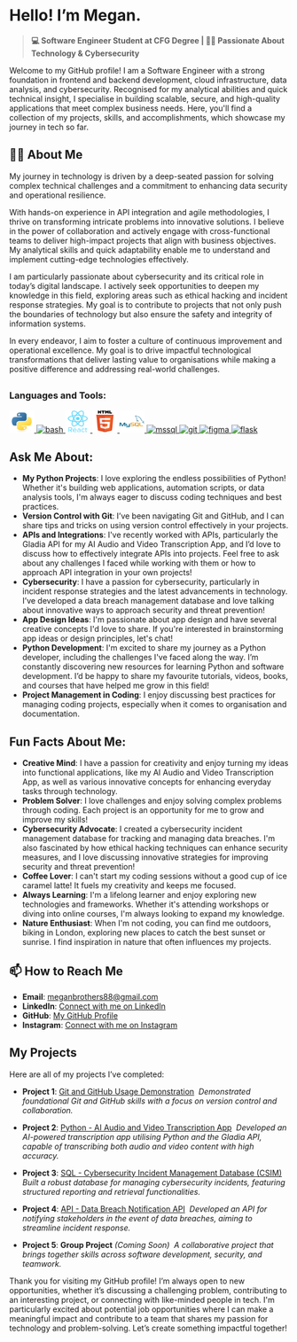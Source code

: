 # Hello! I’m Megan.

> **💻 Software Engineer Student at CFG Degree | 👩‍💻 Passionate About Technology & Cybersecurity**


Welcome to my GitHub profile! I am a Software Engineer with a strong foundation in frontend and backend development, cloud infrastructure, data analysis, and cybersecurity. Recognised for my analytical abilities and quick technical insight, I specialise in building scalable, secure, and high-quality applications that meet complex business needs. Here, you'll find a collection of my projects, skills, and accomplishments, which showcase my journey in tech so far.
 

## 👩‍💻 **About Me**

My journey in technology is driven by a deep-seated passion for solving complex technical challenges and a commitment to enhancing data security and operational resilience.

With hands-on experience in API integration and agile methodologies, I thrive on transforming intricate problems into innovative solutions. I believe in the power of collaboration and actively engage with cross-functional teams to deliver high-impact projects that align with business objectives. My analytical skills and quick adaptability enable me to understand and implement cutting-edge technologies effectively.

I am particularly passionate about cybersecurity and its critical role in today’s digital landscape. I actively seek opportunities to deepen my knowledge in this field, exploring areas such as ethical hacking and incident response strategies. My goal is to contribute to projects that not only push the boundaries of technology but also ensure the safety and integrity of information systems.

In every endeavor, I aim to foster a culture of continuous improvement and operational excellence. My goal is to drive impactful technological transformations that deliver lasting value to organisations while making a positive difference and addressing real-world challenges.

## <h3 align="left">Languages and Tools:</h3>

<p align="left">
  <!-- Programming Languages -->
  <a href="https://www.python.org" target="_blank" rel="noreferrer">
    <img src="https://raw.githubusercontent.com/devicons/devicon/master/icons/python/python-original.svg" alt="python" width="45" height="40"/>
  </a>
  <a href="https://www.gnu.org/software/bash/" target="_blank" rel="noreferrer">
    <img src="https://www.vectorlogo.zone/logos/gnu_bash/gnu_bash-icon.svg" alt="bash" width="45" height="40"/>
  </a>
  
  <!-- Front-End Development -->
  <a href="https://reactjs.org/" target="_blank" rel="noreferrer">
    <img src="https://raw.githubusercontent.com/devicons/devicon/master/icons/react/react-original-wordmark.svg" alt="react" width="45" height="40"/>
  </a>
  <a href="https://www.w3.org/html/" target="_blank" rel="noreferrer">
    <img src="https://raw.githubusercontent.com/devicons/devicon/master/icons/html5/html5-original-wordmark.svg" alt="html5" width="45" height="40"/>
  </a>
  
  <!-- Databases -->
  <a href="https://www.mysql.com/" target="_blank" rel="noreferrer">
    <img src="https://raw.githubusercontent.com/devicons/devicon/master/icons/mysql/mysql-original-wordmark.svg" alt="mysql" width="45" height="40"/>
  </a>
  <a href="https://www.microsoft.com/en-us/sql-server" target="_blank" rel="noreferrer">
    <img src="https://www.svgrepo.com/show/303229/microsoft-sql-server-logo.svg" alt="mssql" width="45" height="40"/>
  </a>
  
  <!-- DevOps -->
  <a href="https://git-scm.com/" target="_blank" rel="noreferrer">
    <img src="https://www.vectorlogo.zone/logos/git-scm/git-scm-icon.svg" alt="git" width="45" height="40"/>
  </a>

  <!-- Software -->
  <a href="https://www.figma.com/" target="_blank" rel="noreferrer">
    <img src="https://www.vectorlogo.zone/logos/figma/figma-icon.svg" alt="figma" width="45" height="40"/>
  </a>
  
  <!-- Frameworks -->
  <a href="https://flask.palletsprojects.com/" target="_blank" rel="noreferrer">
    <img src="https://flask.palletsprojects.com/en/stable/_images/flask-horizontal.png" alt="flask" width=“45” height="40"/>
  </a>
</p>

## **Ask Me About**:

* **My Python Projects**: I love exploring the endless possibilities of Python! Whether it's building web applications, automation scripts, or data analysis tools, I'm always eager to discuss coding techniques and best practices.
* **Version Control with Git**: I’ve been navigating Git and GitHub, and I can share tips and tricks on using version control effectively in your projects.
* **APIs and Integrations**: I've recently worked with APIs, particularly the Gladia API for my AI Audio and Video Transcription App, and I’d love to discuss how to effectively integrate APIs into projects. Feel free to ask about any challenges I faced while working with them or how to approach API integration in your own projects!
* **Cybersecurity**: I have a passion for cybersecurity, particularly in incident response strategies and the latest advancements in technology. I’ve developed a data breach management database and love talking about innovative ways to approach security and threat prevention!
* **App Design Ideas**: I'm passionate about app design and have several creative concepts I'd love to share. If you're interested in brainstorming app ideas or design principles, let's chat!
* **Python Development**: I'm excited to share my journey as a Python developer, including the challenges I've faced along the way. I’m constantly discovering new resources for learning Python and software development. I’d be happy to share my favourite tutorials, videos, books, and courses that have helped me grow in this field!
* **Project Management in Coding**: I enjoy discussing best practices for managing coding projects, especially when it comes to organisation and documentation.
 

## **Fun Facts About Me**:

* **Creative Mind**: I have a passion for creativity and enjoy turning my ideas into functional applications, like my AI Audio and Video Transcription App, as well as various innovative concepts for enhancing everyday tasks through technology.
* **Problem Solver**: I love challenges and enjoy solving complex problems through coding. Each project is an opportunity for me to grow and improve my skills!
* **Cybersecurity Advocate**: I created a cybersecurity incident management database for tracking and managing data breaches. I'm also fascinated by how ethical hacking techniques can enhance security measures, and I love discussing innovative strategies for improving security and threat prevention!
* **Coffee Lover**: I can't start my coding sessions without a good cup of ice caramel latte! It fuels my creativity and keeps me focused.
* **Always Learning**: I'm a lifelong learner and enjoy exploring new technologies and frameworks. Whether it's attending workshops or diving into online courses, I'm always looking to expand my knowledge.
* **Nature Enthusiast**: When I'm not coding, you can find me outdoors, biking in London, exploring new places to catch the best sunset or sunrise. I find inspiration in nature that often influences my projects.
 

## 📫 **How to Reach Me**

- **Email**: [meganbrothers88@gmail.com](mailto:meganbrothers88@gmail.com)
- **LinkedIn**: [Connect with me on LinkedIn](https://www.linkedin.com/in/meganbrothers1/)
- **GitHub**: [My GitHub Profile](https://github.com/thisismeganl)
- **Instagram**: [Connect with me on Instagram](https://www.instagram.com/thisismeganl?igsh=d3d6emtmaDI1cHNx&utm_source=qr)


## **My Projects**

Here are all of my projects I’ve completed:

- **Project 1**: [Git and GitHub Usage Demonstration](https://github.com/thisismeganl/CFG-Assignments/tree/assignment-1) 
  *Demonstrated foundational Git and GitHub skills with a focus on version control and collaboration.*

- **Project 2**: [Python - AI Audio and Video Transcription App](https://github.com/thisismeganl/CFG-Assignments/tree/assignment-2-python) 
  *Developed an AI-powered transcription app utilising Python and the Gladia API, capable of transcribing both audio and video content with high accuracy.*

- **Project 3**: [SQL - Cybersecurity Incident Management Database (CSIM)](https://github.com/thisismeganl/CFG-Assignments/tree/assignment-3-sql) 
  *Built a robust database for managing cybersecurity incidents, featuring structured reporting and retrieval functionalities.*

- **Project 4**: [API - Data Breach Notification API](https://github.com/thisismeganl/CFG-Assignments/tree/assignment-4-APIs) 
  *Developed an API for notifying stakeholders in the event of data breaches, aiming to streamline incident response.*

- **Project 5**: **Group Project** *(Coming Soon)* 
  *A collaborative project that brings together skills across software development, security, and teamwork.*


Thank you for visiting my GitHub profile! I’m always open to new opportunities, whether it’s discussing a challenging problem, contributing to an interesting project, or connecting with like-minded people in tech. I'm particularly excited about potential job opportunities where I can make a meaningful impact and contribute to a team that shares my passion for technology and problem-solving. Let’s create something impactful together!
